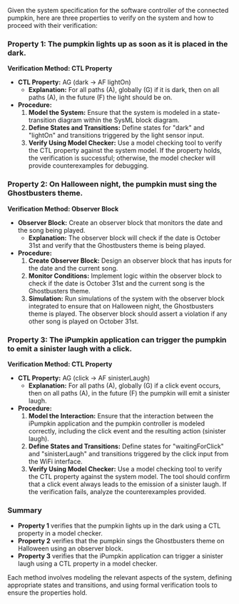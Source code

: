 Given the system specification for the software controller of the connected pumpkin, here are three properties to verify on the system and how to proceed with their verification:

### Property 1: The pumpkin lights up as soon as it is placed in the dark.
**Verification Method: CTL Property**

- **CTL Property:** AG (dark -> AF lightOn)
  - **Explanation:** For all paths (A), globally (G) if it is dark, then on all paths (A), in the future (F) the light should be on.
- **Procedure:**
  1. **Model the System:** Ensure that the system is modeled in a state-transition diagram within the SysML block diagram.
  2. **Define States and Transitions:** Define states for "dark" and "lightOn" and transitions triggered by the light sensor input.
  3. **Verify Using Model Checker:** Use a model checking tool to verify the CTL property against the system model. If the property holds, the verification is successful; otherwise, the model checker will provide counterexamples for debugging.

### Property 2: On Halloween night, the pumpkin must sing the Ghostbusters theme.
**Verification Method: Observer Block**

- **Observer Block:** Create an observer block that monitors the date and the song being played.
  - **Explanation:** The observer block will check if the date is October 31st and verify that the Ghostbusters theme is being played.
- **Procedure:**
  1. **Create Observer Block:** Design an observer block that has inputs for the date and the current song.
  2. **Monitor Conditions:** Implement logic within the observer block to check if the date is October 31st and the current song is the Ghostbusters theme.
  3. **Simulation:** Run simulations of the system with the observer block integrated to ensure that on Halloween night, the Ghostbusters theme is played. The observer block should assert a violation if any other song is played on October 31st.

### Property 3: The iPumpkin application can trigger the pumpkin to emit a sinister laugh with a click.
**Verification Method: CTL Property**

- **CTL Property:** AG (click -> AF sinisterLaugh)
  - **Explanation:** For all paths (A), globally (G) if a click event occurs, then on all paths (A), in the future (F) the pumpkin will emit a sinister laugh.
- **Procedure:**
  1. **Model the Interaction:** Ensure that the interaction between the iPumpkin application and the pumpkin controller is modeled correctly, including the click event and the resulting action (sinister laugh).
  2. **Define States and Transitions:** Define states for "waitingForClick" and "sinisterLaugh" and transitions triggered by the click input from the WiFi interface.
  3. **Verify Using Model Checker:** Use a model checking tool to verify the CTL property against the system model. The tool should confirm that a click event always leads to the emission of a sinister laugh. If the verification fails, analyze the counterexamples provided.

### Summary
- **Property 1** verifies that the pumpkin lights up in the dark using a CTL property in a model checker.
- **Property 2** verifies that the pumpkin sings the Ghostbusters theme on Halloween using an observer block.
- **Property 3** verifies that the iPumpkin application can trigger a sinister laugh using a CTL property in a model checker.

Each method involves modeling the relevant aspects of the system, defining appropriate states and transitions, and using formal verification tools to ensure the properties hold.
